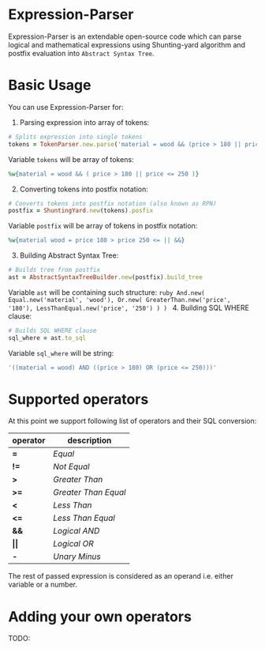 Expression-Parser
=================
Expression-Parser is an extendable open-source code which can parse logical and mathematical expressions using Shunting-yard algorithm and postfix evaluation into `Abstract Syntax Tree`.

# Basic Usage

You can use Expression-Parser for:

1. Parsing expression into array of tokens:

  ```ruby
  # Splits expression into single tokens
  tokens = TokenParser.new.parse('material = wood && (price > 180 || price <= 250)')
  ```
  Variable `tokens` will be array of tokens:
   ```ruby
  %w{material = wood && ( price > 180 || price <= 250 )}
  ```
  
2. Converting tokens into postfix notation:

  ```ruby
  # Converts tokens into postfix notation (also known as RPN)
  postfix = ShuntingYard.new(tokens).posfix
  ```
  Variable `postfix` will be array of tokens in postfix notation:
  ```ruby
  %w{material wood = price 180 > price 250 <= || &&}
   ```
   
3. Building Abstract Syntax Tree:

  ```ruby
  # Builds tree from postfix
  ast = AbstractSyntaxTreeBuilder.new(postfix).build_tree
  ```
  Variable `ast` will be containing such structure:
    ```ruby
  And.new(
    Equal.new('material', 'wood'),
    Or.new(
      GreaterThan.new('price', '180'),
      LessThanEqual.new('price', '250')
    )
  )
	 ```
4. Building SQL WHERE clause:

  ```ruby
  # Builds SQL WHERE clause
  sql_where = ast.to_sql
  ```
  Variable `sql_where` will be string:
  ```ruby
  '((material = wood) AND ((price > 180) OR (price <= 250)))'
  ```
  
# Supported operators

At this point we support following list of operators and their SQL conversion:

operator | description
---------|--------------
**=**    | *Equal*
**!=**   | *Not Equal*
**>**    | *Greater Than*
**>=**   | *Greater Than Equal*
**<**    | *Less Than*
**<=**   | *Less Than Equal*
**&&**   | *Logical AND*
**\|\|**   | *Logical OR*
**-**  | *Unary Minus*

The rest of passed expression is considered as an operand i.e. either variable or a number.

# Adding your own operators
TODO:
